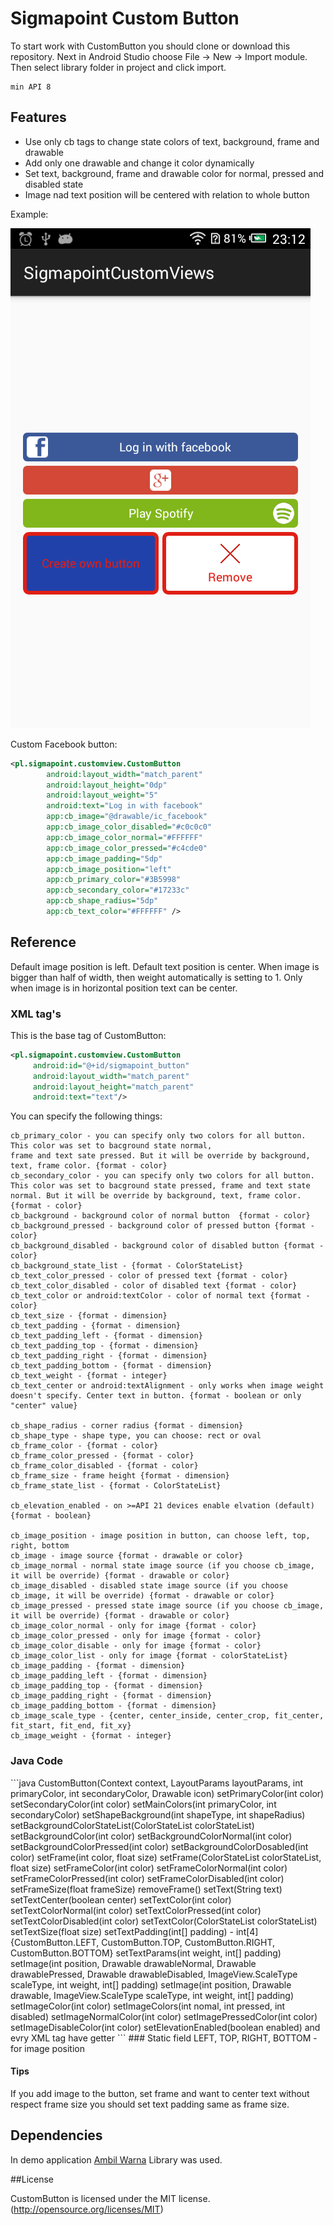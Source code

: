 # Sigmapoint Custom Button

To start work with CustomButton you should clone or download this repository.
Next in Android Studio choose File -> New -> Import module.
Then select library folder in project and click import. </p>
```
min API 8
```

## Features

* Use only cb tags to change state colors of text, background, frame and drawable
* Add only one drawable and change it color dynamically
* Set text, background, frame and drawable color for normal, pressed and disabled state
* Image nad text position will be centered with relation to whole button

Example: 

![](https://github.com/Sigmapoint/pl.sigmapoint.view.CustomButton/blob/develop/resources/screen.png)

Custom Facebook button:
```xml
<pl.sigmapoint.customview.CustomButton
        android:layout_width="match_parent"
        android:layout_height="0dp"
        android:layout_weight="5"
        android:text="Log in with facebook"
        app:cb_image="@drawable/ic_facebook"
        app:cb_image_color_disabled="#c0c0c0"
        app:cb_image_color_normal="#FFFFFF"
        app:cb_image_color_pressed="#c4cde0"
        app:cb_image_padding="5dp"
        app:cb_image_position="left"
        app:cb_primary_color="#3B5998"
        app:cb_secondary_color="#17233c"
        app:cb_shape_radius="5dp"
        app:cb_text_color="#FFFFFF" />
```

## Reference 
Default image position is left. Default text position is center.
When image is bigger than half of width, then weight automatically is setting to 1.
Only when image is in horizontal position text can be center. 
### XML tag's

This is the base tag of CustomButton:
```xml
<pl.sigmapoint.customview.CustomButton
     android:id="@+id/sigmapoint_button"
     android:layout_width="match_parent"
     android:layout_height="match_parent"
     android:text="text"/>
```
You can specify the following things: 
```
cb_primary_color - you can specify only two colors for all button. This color was set to bacground state normal,
frame and text sate pressed. But it will be override by background, text, frame color. {format - color}
cb_secondary_color - you can specify only two colors for all button. This color was set to bacground state pressed, frame and text state normal. But it will be override by background, text, frame color. {format - color}
cb_background - background color of normal button  {format - color}
cb_background_pressed - background color of pressed button {format - color}
cb_background_disabled - background color of disabled button {format - color}
cb_background_state_list - {format - ColorStateList}
cb_text_color_pressed - color of pressed text {format - color} 
cb_text_color_disabled - color of disabled text {format - color} 
cb_text_color or android:textColor - color of normal text {format - color}
cb_text_size - {format - dimension} 
cb_text_padding - {format - dimension} 
cb_text_padding_left - {format - dimension} 
cb_text_padding_top - {format - dimension} 
cb_text_padding_right - {format - dimension} 
cb_text_padding_bottom - {format - dimension} 
cb_text_weight - {format - integer}
cb_text_center or android:textAlignment - only works when image weight doesn't specify. Center text in button. {format - boolean or only "center" value} 

cb_shape_radius - corner radius {format - dimension}
cb_shape_type - shape type, you can choose: rect or oval 
cb_frame_color - {format - color}
cb_frame_color_pressed - {format - color}
cb_frame_color_disabled - {format - color}
cb_frame_size - frame height {format - dimension}
cb_frame_state_list - {format - ColorStateList}

cb_elevation_enabled - on >=API 21 devices enable elvation (default) {format - boolean}

cb_image_position - image position in button, can choose left, top, right, bottom 
cb_image - image source {format - drawable or color}
cb_image_normal - normal state image source (if you choose cb_image, it will be override) {format - drawable or color}
cb_image_disabled - disabled state image source (if you choose cb_image, it will be override) {format - drawable or color} 
cb_image_pressed - pressed state image source (if you choose cb_image, it will be override) {format - drawable or color} 
cb_image_color_normal - only for image {format - color}
cb_image_color_pressed - only for image {format - color}
cb_image_color_disable - only for image {format - color}
cb_image_color_list - only for image {format - colorStateList}
cb_image_padding - {format - dimension}
cb_image_padding_left - {format - dimension}
cb_image_padding_top - {format - dimension}
cb_image_padding_right - {format - dimension} 
cb_image_padding_bottom - {format - dimension}
cb_image_scale_type - {center, center_inside, center_crop, fit_center, fit_start, fit_end, fit_xy}
cb_image_weight - {format - integer}
```
<h3> Java Code </h3>
```java
CustomButton(Context context, LayoutParams layoutParams, int primaryColor, int secondaryColor, Drawable icon)
setPrimaryColor(int color)
setSecondaryColor(int color)
setMainColors(int primaryColor, int secondaryColor)
setShapeBackground(int shapeType, int shapeRadius)
setBackgroundColorStateList(ColorStateList colorStateList)
setBackgroundColor(int color)
setBackgroundColorNormal(int color)
setBackgroundColorPressed(int color)
setBackgroundColorDosabled(int color)
setFrame(int color, float size)
setFrame(ColorStateList colorStateList, float size)
setFrameColor(int color)
setFrameColorNormal(int color)
setFrameColorPressed(int color)
setFrameColorDisabled(int color)
setFrameSize(float frameSize)
removeFrame() 
setText(String text)
setTextCenter(boolean center)
setTextColor(int color)
setTextColorNormal(int color)
setTextColorPressed(int color)
setTextColorDisabled(int color)
setTextColor(ColorStateList colorStateList)
setTextSize(float size)
setTextPadding(int[] padding) - int[4]{CustomButton.LEFT, CustomButton.TOP, CustomButton.RIGHT, CustomButton.BOTTOM}
setTextParams(int weight, int[] padding)
setImage(int position, Drawable drawableNormal, Drawable drawablePressed, Drawable drawableDisabled, ImageView.ScaleType scaleType, int weight, int[] padding)
setImage(int position, Drawable drawable, ImageView.ScaleType scaleType, int weight, int[] padding)
setImageColor(int color)
setImageColors(int nomal, int pressed, int disabled)
setImageNormalColor(int color)
setImagePressedColor(int color)
setImageDisableColor(int color)
setElevationEnabled(boolean enabled) 
and evry XML tag have getter
```
### Static field
LEFT, TOP, RIGHT, BOTTOM - for image position 

#### Tips 
If you add image to the button, set frame and want to center text without respect frame size you should set text padding same as frame size.

## Dependencies
In demo application  [Ambil Warna](https://github.com/yukuku/ambilwarna) Library was used.

##License

CustomButton is licensed under the MIT license. (http://opensource.org/licenses/MIT)
